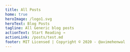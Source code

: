 ```yaml
---
title: All Posts
home: true
heroImage: /logo1.svg
heroText: Blog Posts
tagline: All Generic blog posts
actionText: Start Reading →
actionLink: /posts/test.md
footer: MIT Licensed | Copyright © 2020 - @avimehenwal
---
```


<posts />
<Footer :comments="false" />
